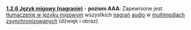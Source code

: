 [**1.2.6 Język migowy (nagranie)**](https://wcag.lepszyweb.pl/#sign-language-prerecorded) - **poziom AAA**: Zapewnione jest <a href="#" data-toggle="tooltip" data-original-title="{{site.data.glossary.tlumaczenie_jezyka_migowego}}">tłumaczenie w języku migowym</a> wszystkich <a href="#" data-toggle="tooltip" data-original-title="{{site.data.glossary.nagranie}}">nagrań</a> <a href="#" data-toggle="tooltip" data-original-title="{{site.data.glossary.audio}}">audio</a> w <a href="#" data-toggle="tooltip" data-original-title="{{site.data.glossary.zsynchronizowane_multimedia}}">multimediach zsynchronizowanych</a> (dźwięk i&nbsp;obraz).
